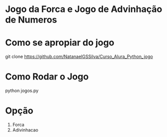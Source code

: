 # Jogo da Forca e Jogo de Advinhação de Numeros

# Como se apropiar do jogo
git clone https://github.com/NatanaelGSSilva/Curso_Alura_Python_jogo

# Como Rodar o Jogo
python jogos.py

# Opção 
1. Forca
2. Adivinhacao
